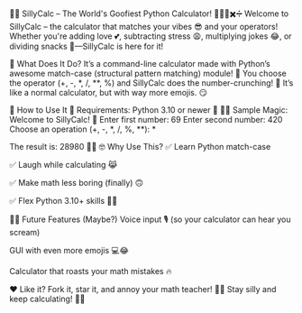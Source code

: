 🧮😂 SillyCalc – The World's Goofiest Python Calculator! 🐍➕➖✖️➗
Welcome to SillyCalc – the calculator that matches your vibes 😎 and your operators! Whether you're adding love 💕, subtracting stress 😩, multiplying jokes 😂, or dividing snacks 🍕—SillyCalc is here for it!

🎯 What Does It Do?
It’s a command-line calculator made with Python’s awesome match-case (structural pattern matching) module! 🧩
You choose the operator (+, -, *, /, **, %) and SillyCalc does the number-crunching! 🔢
It’s like a normal calculator, but with way more emojis. 😏

🚀 How to Use It
🧰 Requirements:
Python 3.10 or newer 🐍
🧙‍♂️ Sample Magic:
Welcome to SillyCalc! 🧮
Enter first number: 69
Enter second number: 420
Choose an operation (+, -, *, /, %, **): *

The result is: 28980 🎉🔥
🤓 Why Use This?
✅ Learn Python match-case

✅ Laugh while calculating 😹

✅ Make math less boring (finally) 🙃

✅ Flex Python 3.10+ skills 🐍💪

🧞‍♂️ Future Features (Maybe?)
Voice input 🎙️ (so your calculator can hear you scream)

GUI with even more emojis 💻😂

Calculator that roasts your math mistakes 🔥

❤️ Like it? Fork it, star it, and annoy your math teacher! 🤘✨
Stay silly and keep calculating! 🎈🎉


